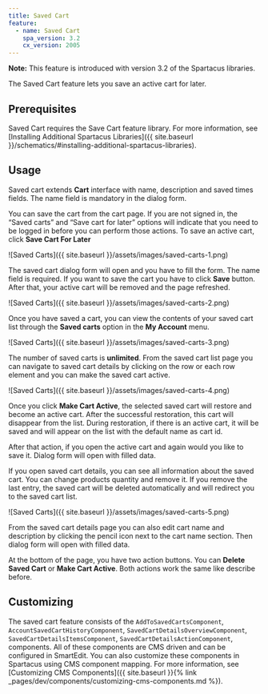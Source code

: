 ```yaml
---
title: Saved Cart
feature:
  - name: Saved Cart
    spa_version: 3.2
    cx_version: 2005
---
```


**Note:** This feature is introduced with version 3.2 of the Spartacus libraries.

The Saved Cart feature lets you save an active cart for later.

## Prerequisites

Saved Cart requires the Save Cart feature library. For more information, see [Installing Additional Spartacus Libraries]({{ site.baseurl }}/schematics/#installing-additional-spartacus-libraries).

## Usage

Saved cart extends **Cart** interface with name, description and saved times fields. The name field is mandatory in the dialog form.

You can save the cart from the cart page. If you are not signed in, the “Saved carts” and “Save cart for later” options will indicate that you need to be logged in before you can perform those actions. To save an active cart, click **Save Cart For Later**

![Saved Carts]({{ site.baseurl }}/assets/images/saved-carts-1.png)

The saved cart dialog form will open and you have to fill the form. The name field is required. If you want to save the cart you have to click **Save** button. After that, your active cart will be removed and the page refreshed.

![Saved Carts]({{ site.baseurl }}/assets/images/saved-carts-2.png)

Once you have saved a cart, you can view the contents of your saved cart list through the **Saved carts** option in the **My Account** menu.

![Saved Carts]({{ site.baseurl }}/assets/images/saved-carts-3.png)

The number of saved carts is **unlimited**. From the saved cart list page you can navigate to saved cart details by clicking on the row or each row element and you can make the saved cart active.

![Saved Carts]({{ site.baseurl }}/assets/images/saved-carts-4.png)

Once you click **Make Cart Active**, the selected saved cart will restore and become an active cart. After the successful restoration, this cart will disappear from the list. During restoration, if there is an active cart, it will be saved and will appear on the list with the default name as cart id.

After that action, if you open the active cart and again would you like to save it. Dialog form will open with filled data.

If you open saved cart details, you can see all information about the saved cart. You can change products quantity and remove it. If you remove the last entry, the saved cart will be deleted automatically and will redirect you to the saved cart list.

![Saved Carts]({{ site.baseurl }}/assets/images/saved-carts-5.png)

From the saved cart details page you can also edit cart name and description by clicking the pencil icon next to the cart name section. Then dialog form will open with filled data.

At the bottom of the page, you have two action buttons. You can **Delete Saved Cart** or **Make Cart Active**. Both actions work the same like describe before.

## Customizing

The saved cart feature consists of the `AddToSavedCartsComponent`, `AccountSavedCartHistoryComponent`, `SavedCartDetailsOverviewComponent`, `SavedCartDetailsItemsComponent`, `SavedCartDetailsActionComponent`, components. All of these components are CMS driven and can be configured in SmartEdit. You can also customize these components in Spartacus using CMS component mapping. For more information, see [Customizing CMS Components]({{ site.baseurl }}{% link _pages/dev/components/customizing-cms-components.md %}).
